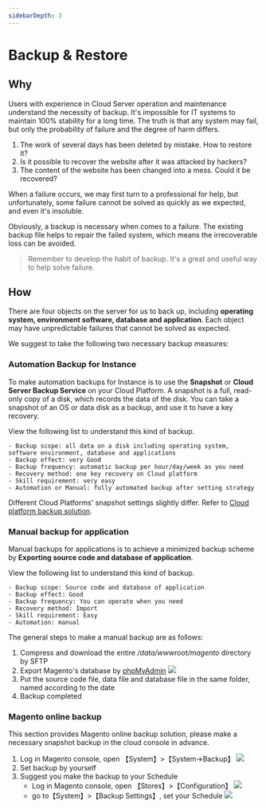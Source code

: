 ```yaml
---
sidebarDepth: 3
---
```


# Backup & Restore

## Why

Users with experience in Cloud Server operation and maintenance understand the necessity of backup. It's impossible for IT systems to maintain 100% stability for a long time. The truth is that any system may fail, but only the probability of failure and the degree of harm differs.

1. The work of several days has been deleted by mistake. How to restore it?
2. Is it possible to recover the website after it was attacked by hackers?
3. The content of the website has been changed into a mess. Could it be recovered?

When a failure occurs, we may first turn to a professional for help, but unfortunately, some failure cannot be solved as quickly as we expected, and even it's insoluble.

Obviously, a backup is necessary when comes to a failure. The existing backup file helps to repair the failed system, which means the irrecoverable loss can be avoided.

> Remember to develop the habit of backup. It's a great and useful way to help solve failure.

## How

There are four objects on the server for us to back up, including **operating system, environment software, database and application**. Each object may have unpredictable failures that cannot be solved as expected.

We suggest to take the following two necessary backup measures:

### Automation Backup for Instance

To make automation backups for Instance is to use the **Snapshot** or **Cloud Server Backup Service** on your Cloud Platform. A snapshot is a full, read-only copy of a disk, which records the data of the disk. You can take a snapshot of an OS or data disk as a backup, and use it to have a key recovery.

View the following list to understand this kind of backup.

```
- Backup scope: all data on a disk including operating system, software environment, database and applications
- Backup effect: very Good
- Backup frequency: automatic backup per hour/day/week as you need
- Recovery method: one key recovery on Cloud platform
- Skill requirement: very easy 
- Automation or Manual: fully automated backup after setting strategy
```

Different Cloud Platforms' snapshot settings slightly differ. Refer to [Cloud platform backup solution](https://support.websoft9.com/docs/faq/tech-instance.html).

### Manual backup for application

 Manual backups for applications is to achieve a minimized backup scheme by **Exporting source code and database of application**.

 View the following list to understand this kind of backup.

```
- Backup scope: Source code and database of application
- Backup effect: Good
- Backup frequency: You can operate when you need
- Recovery method: Import
- Skill requirement: Easy 
- Automation: manual
```
The general steps to make a manual backup are as follows:

1. Compress and download the entire */data/wwwroot/magento* directory by SFTP 
2. Export Magento's database by [phpMyAdmin](/admin-mysql.md)
   ![](https://libs.websoft9.com/Websoft9/DocsPicture/en/phpmyadmin/phpmyadmin-export-websoft9.png)
3. Put the source code file, data file and database file in the same folder, named according to the date
4. Backup completed

### Magento online backup

This section provides Magento online backup solution, please make a necessary snapshot backup in the cloud console in advance.

1. Log in Magento console, open 【System】>【System->Backup】
   ![](https://libs.websoft9.com/Websoft9/DocsPicture/zh/magento/magento-backup-websoft9.png)
2. Set backup by yourself
3. Suggest you make the backup to your Schedule
   - Log in Magento console, open 【Stores】>【Configuration】
   ![](https://libs.websoft9.com/Websoft9/DocsPicture/zh/magento/magento-bkscheduleset-websoft9.png)
   - go to【System】>【Backup Settings】, set your Schedule
   ![](https://libs.websoft9.com/Websoft9/DocsPicture/zh/magento/magento-bkschedulesets-websoft9.png)
